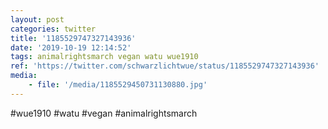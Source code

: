 ```yaml
---
layout: post
categories: twitter
title: '1185529747327143936'
date: '2019-10-19 12:14:52'
tags: animalrightsmarch vegan watu wue1910
ref: 'https://twitter.com/schwarzlichtwue/status/1185529747327143936'
media:
    - file: '/media/1185529450731130880.jpg'
---
```

#wue1910 #watu #vegan #animalrightsmarch  